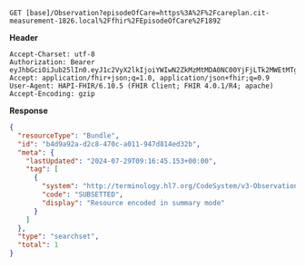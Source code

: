 `GET [base]/Observation?episodeOfCare=https%3A%2F%2Fcareplan.cit-measurement-1826.local%2Ffhir%2FEpisodeOfCare%2F1892`

__Header__
```
Accept-Charset: utf-8
Authorization: Bearer eyJhbGciOiJub25lIn0.eyJ1c2VyX2lkIjoiYWIwN2ZkMzMtMDA0NC00YjFjLTk2MWEtMTg1OTQyMzEzODFlIiwicmVhbG1fYWNjZXNzIjp7InJvbGVzIjpbIk1lZGlhLnNlYXJjaCIsIlF1ZXN0aW9ubmFpcmVSZXNwb25zZS5zZWFyY2giLCJPYnNlcnZhdGlvbi5zZWFyY2giXX0sInVzZXJfdHlwZSI6IlNZU1RFTSJ9.
Accept: application/fhir+json;q=1.0, application/json+fhir;q=0.9
User-Agent: HAPI-FHIR/6.10.5 (FHIR Client; FHIR 4.0.1/R4; apache)
Accept-Encoding: gzip
```



__Response__
```json
{
  "resourceType": "Bundle",
  "id": "b4d9a92a-d2c8-470c-a011-947d814ed32b",
  "meta": {
    "lastUpdated": "2024-07-29T09:16:45.153+00:00",
    "tag": [
      {
        "system": "http://terminology.hl7.org/CodeSystem/v3-ObservationValue",
        "code": "SUBSETTED",
        "display": "Resource encoded in summary mode"
      }
    ]
  },
  "type": "searchset",
  "total": 1
}
```